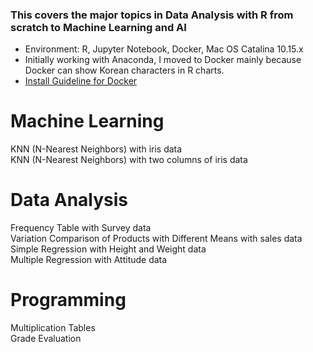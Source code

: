 ### This covers the major topics in Data Analysis with R from scratch to Machine Learning and AI

* Environment: R, Jupyter Notebook, Docker, Mac OS Catalina 10.15.x
* Initially working with Anaconda, I moved to Docker mainly because Docker can show Korean characters in R charts.
* [Install Guideline for Docker](https://datascienceschool.net/view-notebook/03c5b5a96a614ee588a74f05c720e67c/)

# Machine Learning
KNN (N-Nearest Neighbors) with iris data  
KNN (N-Nearest Neighbors) with two columns of iris data


# Data Analysis
Frequency Table with Survey data  
Variation Comparison of Products with Different Means with sales data  
Simple Regression with Height and Weight data  
Multiple Regression with Attitude data  

# Programming
Multiplication Tables  
Grade Evaluation

